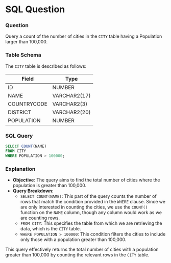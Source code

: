 
# SQL Question

### Question
Query a count of the number of cities in the `CITY` table having a Population larger than 100,000.

### Table Schema
The `CITY` table is described as follows:

| Field       | Type          |
|-------------|---------------|
| ID          | NUMBER        |
| NAME        | VARCHAR2(17)  |
| COUNTRYCODE | VARCHAR2(3)   |
| DISTRICT    | VARCHAR2(20)  |
| POPULATION  | NUMBER        |

### SQL Query

```sql
SELECT COUNT(NAME)
FROM CITY
WHERE POPULATION > 100000;
```

### Explanation
- **Objective**: The query aims to find the total number of cities where the population is greater than 100,000.
- **Query Breakdown**:
  - `SELECT COUNT(NAME)`: This part of the query counts the number of rows that match the condition provided in the `WHERE` clause. Since we are only interested in counting the cities, we use the `COUNT()` function on the `NAME` column, though any column would work as we are counting rows.
  - `FROM CITY`: This specifies the table from which we are retrieving the data, which is the `CITY` table.
  - `WHERE POPULATION > 100000`: This condition filters the cities to include only those with a population greater than 100,000.

This query effectively returns the total number of cities with a population greater than 100,000 by counting the relevant rows in the `CITY` table.
